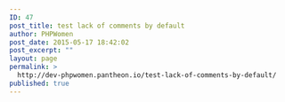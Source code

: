```yaml
---
ID: 47
post_title: test lack of comments by default
author: PHPWomen
post_date: 2015-05-17 18:42:02
post_excerpt: ""
layout: page
permalink: >
  http://dev-phpwomen.pantheon.io/test-lack-of-comments-by-default/
published: true
---
```

